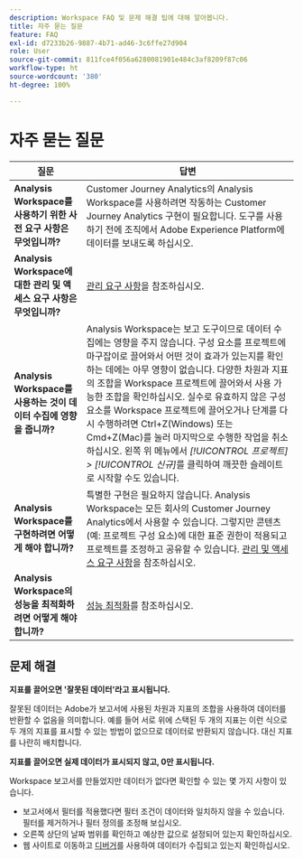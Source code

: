 ```yaml
---
description: Workspace FAQ 및 문제 해결 팁에 대해 알아봅니다.
title: 자주 묻는 질문
feature: FAQ
exl-id: d7233b26-9887-4b71-ad46-3c6ffe27d904
role: User
source-git-commit: 811fce4f056a6280081901e484c3af8209f87c06
workflow-type: ht
source-wordcount: '380'
ht-degree: 100%

---
```


# 자주 묻는 질문

| 질문 | 답변 |
|--- |--- |
| **Analysis Workspace를 사용하기 위한 사전 요구 사항은 무엇입니까?** | Customer Journey Analytics의 Analysis Workspace를 사용하려면 작동하는 Customer Journey Analytics 구현이 필요합니다. 도구를 사용하기 전에 조직에서 Adobe Experience Platform에 데이터를 보내도록 하십시오. |
| **Analysis Workspace에 대한 관리 및 액세스 요구 사항은 무엇입니까?** | [관리 요구 사항](/help/analysis-workspace/workspace-faq/frequently-asked-questions-analysis-workspace.md)을 참조하십시오. |
| **Analysis Workspace를 사용하는 것이 데이터 수집에 영향을 줍니까?** | Analysis Workspace는 보고 도구이므로 데이터 수집에는 영향을 주지 않습니다. 구성 요소를 프로젝트에 마구잡이로 끌어와서 어떤 것이 효과가 있는지를 확인하는 데에는 아무 영향이 없습니다. 다양한 차원과 지표의 조합을 Workspace 프로젝트에 끌어와서 사용 가능한 조합을 확인하십시오. 실수로 유효하지 않은 구성 요소를 Workspace 프로젝트에 끌어오거나 단계를 다시 수행하려면 Ctrl+Z(Windows) 또는 Cmd+Z(Mac)를 눌러 마지막으로 수행한 작업을 취소하십시오. 왼쪽 위 메뉴에서 *[!UICONTROL 프로젝트] > [!UICONTROL 신규]*&#x200B;를 클릭하여 깨끗한 슬레이트로 시작할 수도 있습니다. |
| **Analysis Workspace를 구현하려면 어떻게 해야 합니까?** | 특별한 구현은 필요하지 않습니다. Analysis Workspace는 모든 회사의 Customer Journey Analytics에서 사용할 수 있습니다. 그렇지만 콘텐츠(예: 프로젝트 구성 요소)에 대한 표준 권한이 적용되고 프로젝트를 조정하고 공유할 수 있습니다. [관리 및 액세스 요구 사항](/help/analysis-workspace/workspace-faq/frequently-asked-questions-analysis-workspace.md)을 참조하십시오. |
| **Analysis Workspace의 성능을 최적화하려면 어떻게 해야 합니까?** | [성능 최적화](/help/admin/optimizing-performance.md)를 참조하십시오. |

## 문제 해결

**지표를 끌어오면 &#39;잘못된 데이터&#39;라고 표시됩니다.**

잘못된 데이터는 Adobe가 보고서에 사용된 차원과 지표의 조합을 사용하여 데이터를 반환할 수 없음을 의미합니다. 예를 들어 서로 위에 스택된 두 개의 지표는 이런 식으로 두 개의 지표를 표시할 수 있는 방법이 없으므로 데이터로 반환되지 않습니다. 대신 지표를 나란히 배치합니다.

**지표를 끌어오면 실제 데이터가 표시되지 않고, 0만 표시됩니다.**

Workspace 보고서를 만들었지만 데이터가 없다면 확인할 수 있는 몇 가지 사항이 있습니다.

* 보고서에서 필터를 적용했다면 필터 조건이 데이터와 일치하지 않을 수 있습니다. 필터를 제거하거나 필터 정의를 조정해 보십시오.
* 오른쪽 상단의 날짜 범위를 확인하고 예상한 값으로 설정되어 있는지 확인하십시오.
* 웹 사이트로 이동하고 [디버거](https://experienceleague.adobe.com/docs/debugger/using/experience-cloud-debugger.html)를 사용하여 데이터가 수집되고 있는지 확인하십시오.
